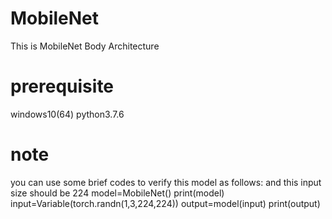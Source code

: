 # MobileNet
This is MobileNet Body Architecture

# prerequisite
windows10(64)
python3.7.6

# note
you can use some brief codes to verify this model as follows:
and this input size should be 224
model=MobileNet()
print(model)
input=Variable(torch.randn(1,3,224,224))
output=model(input)
print(output)
        



